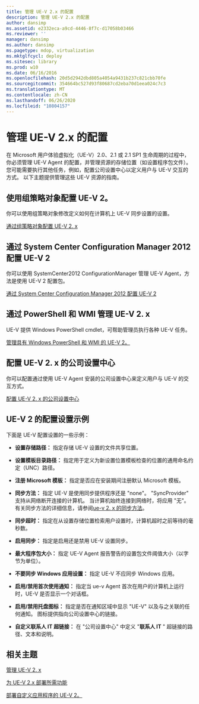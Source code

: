 ```yaml
---
title: 管理 UE-V 2.x 的配置
description: 管理 UE-V 2.x 的配置
author: dansimp
ms.assetid: e2332eca-a9cd-4446-8f7c-d17058b03466
ms.reviewer: ''
manager: dansimp
ms.author: dansimp
ms.pagetype: mdop, virtualization
ms.mktglfcycl: deploy
ms.sitesec: library
ms.prod: w10
ms.date: 06/16/2016
ms.openlocfilehash: 20d5d2942dbd805a4054a9431b237c821cbb70fe
ms.sourcegitcommit: 354664bc527d93f80687cd2eba70d1eea024c7c3
ms.translationtype: MT
ms.contentlocale: zh-CN
ms.lasthandoff: 06/26/2020
ms.locfileid: "10804157"
---
```

# 管理 UE-V 2.x 的配置


在 Microsoft 用户体验虚拟化（UE-V）2.0、2.1 或 2.1 SP1 生命周期的过程中，你必须管理 UE-V Agent 的配置，并管理资源的存储位置（如设置程序包文件）。 您可能需要执行其他任务，例如，配置公司设置中心以定义用户与 UE-V 交互的方式。 以下主题提供管理这些 UE-V 资源的指南。

## 使用组策略对象配置 UE-V 2。


你可以使用组策略对象修改定义如何在计算机上 UE-V 同步设置的设置。

[通过组策略对象配置 UE-V 2. x](configuring-ue-v-2x-with-group-policy-objects-both-uevv2.md)

## 通过 System Center Configuration Manager 2012 配置 UE-V 2


你可以使用 SystemCenter2012 ConfigurationManager 管理 UE-V Agent，方法是使用 UE-V 2 配置包。

[通过 System Center Configuration Manager 2012 配置 UE-V 2](configuring-ue-v-2x-with-system-center-configuration-manager-2012-both-uevv2.md)

## 通过 PowerShell 和 WMI 管理 UE-V 2. x


UE-V 提供 Windows PowerShell cmdlet，可帮助管理员执行各种 UE-V 任务。

[管理具有 Windows PowerShell 和 WMI 的 UE-V 2。](administering-ue-v-2x-with-windows-powershell-and-wmi-both-uevv2.md)

## 配置 UE-V 2. x 的公司设置中心


你可以配置通过使用 UE-V Agent 安装的公司设置中心来定义用户与 UE-V 的交互方式。

[配置 UE-V 2. x 的公司设置中心](configuring-the-company-settings-center-for-ue-v-2x-both-uevv2.md)

## UE-V 2 的配置设置示例


下面是 UE-V 配置设置的一些示例：

-   **设置存储路径：** 指定存储 UE-V 设置的文件共享位置。

-   **设置模板目录路径：** 指定用于定义为新设置位置模板检查的位置的通用命名约定（UNC）路径。

-   **注册 Microsoft 模板：** 指定是否应在安装期间注册默认 Microsoft 模板。

-   **同步方法：** 指定 UE-V 是使用同步提供程序还是 "none"。 "SyncProvider" 支持从网络断开连接的计算机。 当计算机始终连接到网络时，将应用 "无"。 有关同步方法的详细信息，请参阅[ue-v 2. x 的同步方法](sync-methods-for-ue-v-2x-both-uevv2.md)。

-   **同步超时：** 指定在从设置存储位置检索用户设置时，计算机超时之前等待的毫秒数。

-   **启用同步：** 指定是启用还是禁用 UE-V 设置同步。

-   **最大程序包大小：** 指定 UE-V Agent 报告警告的设置包文件阈值大小（以字节为单位）。

-   **不要同步 Windows 应用设置：** 指定 UE-V 不应同步 Windows 应用。

-   **启用/禁用首次使用通知：** 指定当 ue-v Agent 首次在用户的计算机上运行时，UE-V 是否显示一个对话框。

-   **启用/禁用托盘图标：** 指定是否在通知区域中显示 "UE-V" 以及与之关联的任何通知。 图标提供指向公司设置中心的链接。

-   **自定义联系人 IT 超链接：** 在 "公司设置中心" 中定义 "**联系人 IT** " 超链接的路径、文本和说明。






## 相关主题


[管理 UE-V 2. x](administering-ue-v-2x-new-uevv2.md)

[为 UE-V 2.x 部署所需功能](deploy-required-features-for-ue-v-2x-new-uevv2.md)

[部署自定义应用程序的 UE-V 2。](deploy-ue-v-2x-for-custom-applications-new-uevv2.md)

 

 






